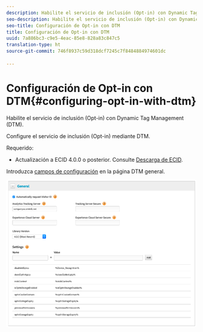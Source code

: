 ```yaml
---
description: Habilite el servicio de inclusión (Opt-in) con Dynamic Tag Management (DTM).
seo-description: Habilite el servicio de inclusión (Opt-in) con Dynamic Tag Management (DTM).
seo-title: Configuración de Opt-in con DTM
title: Configuración de Opt-in con DTM
uuid: 7a886bc3-c9e5-4eac-85e8-828a83c847c5
translation-type: ht
source-git-commit: 746f8937c59d318dcf7245c7f8484884974601dc

---
```



# Configuración de Opt-in con DTM{#configuring-opt-in-with-dtm}

Habilite el servicio de inclusión (Opt-in) con Dynamic Tag Management (DTM).

Configure el servicio de inclusión (Opt-in) mediante DTM.

Requerido:

* Actualización a ECID 4.0.0 o posterior. Consulte [Descarga de ECID](https://github.com/Adobe-Marketing-Cloud/id-service/releases).

Introduzca [campos de configuración](/help/implementation-guides/opt-in-service/api.md) en la página DTM general.

![](assets/DTM-example.png)
